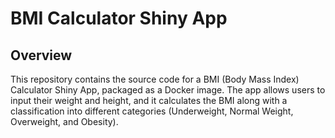 # BMI Calculator Shiny App

## Overview
This repository contains the source code for a BMI (Body Mass Index) Calculator Shiny App, packaged as a Docker image. The app allows users to input their weight and height, and it calculates the BMI along with a classification into different categories (Underweight, Normal Weight, Overweight, and Obesity).

